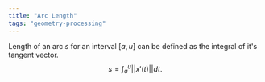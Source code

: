 ```yaml
---
title: "Arc Length"
tags: "geometry-processing"
---
```

Length of an arc $s$ for an interval $[a, u]$ can be defined as the integral of it's tangent vector. 
$$ s = \int_a^u ||x'(t)|| dt.$$


